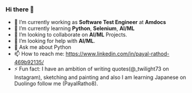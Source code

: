 ### Hi there 👋

<!--
**payalrathod/payalrathod** is a ✨ _special_ ✨ repository because its `README.md` (this file) appears on your GitHub profile.

Here are some ideas to get you started:
-->
- 🔭 I’m currently working as **Software Test Engineer** at **Amdocs**
- 🌱 I’m currently learning **Python**, **Selenium**, **AI/ML**
- 👯 I’m looking to collaborate on **AI/ML** Projects.
- 🤔 I’m looking for help with **AI/ML**.
- 💬 Ask me about Python
- 📫 How to reach me: https://www.linkedin.com/in/payal-rathod-469b92135/
- ⚡ Fun fact: I have an ambition of writing quotes(@_twilight73 on Instagram), sketching and painting and also I am learning Japanese on Duolingo follow me (PayalRatho8).

